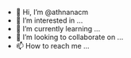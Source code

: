- 👋 Hi, I’m @athnanacm
- 👀 I’m interested in ...
- 🌱 I’m currently learning ...
- 💞️ I’m looking to collaborate on ...
- 📫 How to reach me ...

<!---
athnanacm/athnanacm is a ✨ special ✨ repository because its `README.md` (this file) appears on your GitHub profile.
You can click the Preview link to take a look at your changes.
--->
